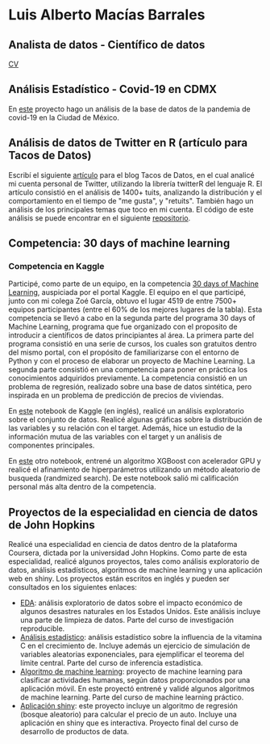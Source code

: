 # Luis Alberto Macías Barrales 
## Analista de datos - Científico de datos
[CV](https://github.com/albert2828/Portafolio_Alberto/blob/main/CV_Luis_Alberto_Mac%C3%ADas_Barrales.pdf)

## Análisis Estadístico - Covid-19 en CDMX
En [este](https://github.com/albert2828/covid_19_cdmx) proyecto hago un análisis de la base de datos de la pandemia de covid-19 en la Ciudad de México.

## Análisis de datos de Twitter en R (artículo para Tacos de Datos)
Escribí el siguiente [artículo](https://medium.com/tacosdedatos/me-stalkee-en-twitter-usando-r-y-esto-fue-lo-que-descubr%C3%AD-845738f32922) para el blog Tacos de Datos, en el cual analicé mi cuenta personal de Twitter, utilizando la librería twitterR del lenguaje R. El artículo consistió en el análisis de 1400+ tuits, analizando la distribución y el comportamiento en el tiempo de "me gusta", y "retuits". También hago un análisis de los principales temas que toco en mi cuenta. El código de este análisis se puede encontrar en el siguiente [repositorio](https://github.com/albert2828/twitter_stalk).

## Competencia: 30 days of machine learning
### Competencia en Kaggle
Participé, como parte de un equipo, en la competencia [30 days of Machine Learning](https://www.kaggle.com/c/30-days-of-ml), auspiciada por el portal Kaggle. El equipo en el que participé, junto con mi colega Zoé García, obtuvo el lugar 4519 de entre 7500+ equipos participantes (entre el 60% de los mejores lugares de la tabla).
Esta competencia se llevó a cabo en la segunda parte del programa 30 days of Machine Learning, programa que fue organizado con el proposito de introducir a científicos de datos principiantes al área. La primera parte del programa consistió en una serie de cursos, los cuales son gratuitos dentro del mismo portal, con el propósito de familiarizarse con el entorno de Python y con el proceso de elaborar un proyecto de Machine Learning. La segunda parte consistió en una competencia para poner en práctica los conocimientos adquiridos previamente. La competencia consistió en un problema de regresión, realizado sobre una base de datos sintética, pero inspirada en un problema de predicción de precios de viviendas. 

En [este](https://www.kaggle.com/alberth95/eda-mutual-information-pca) notebook de Kaggle (en inglés), realicé un análisis exploratorio sobre el conjunto de datos. Realicé algunas gráficas sobre la distribución de las variables y su relación con el target. Además, hice un estudio de la información mutua de las variables con el target y un análisis de componentes principales. 

En [este](https://www.kaggle.com/alberth95/30dml-xgboost-randomized-search?scriptVersionId=75643775) otro notebook, entrené un algoritmo XGBoost con acelerador GPU y realicé el afinamiento de hiperparámetros utilizando un método aleatorio de busqueda (randmized search). De este notebook salió mi calificación personal más alta dentro de la competencia.

## Proyectos de la especialidad en ciencia de datos de John Hopkins
Realicé una especialidad en ciencia de datos dentro de la plataforma Coursera, dictada por la universidad John Hopkins. 
Como parte de esta especialidad, realicé algunos proyectos, tales como análisis exploratorio de datos, análisis estadísticos, algoritmos de machine learning y una aplicación web en shiny.
Los proyectos están escritos en inglés y pueden ser consultados en los siguientes enlaces:
- [EDA](https://github.com/albert2828/coursera_rr_courseproject2): análisis exploratorio de datos sobre el impacto económico de algunos desastres naturales en los Estados Unidos. Este análisis incluye una parte de limpieza de datos. Parte del curso de investigación reproducible.  
- [Análisis estadístico](https://github.com/albert2828/coursera_infstatproj): análisis estadístico sobre la influencia de la vitamina C en el crecimiento de. Incluye además un ejercicio de simulación de variables aleatorias exponenciales, para ejemplificar el teorema del límite central. Parte del curso de inferencia estadística.  
- [Algoritmo de machine learning](https://github.com/albert2828/coursera_pml_project): proyecto de machine learning para clasificar actividades humanas, según datos proporcionados por una aplicación móvil. En este proyectó entrené y validé algunos algoritmos de machine learning. Parte del curso de machine learning práctico.
- [Aplicación shiny](https://github.com/albert2828/coursera_ddp_final_project): este proyecto incluye un algoritmo de regresión (bosque aleatorio) para calcular el precio de un auto. Incluye una aplicación en shiny que es interactiva. Proyecto final del curso de desarrollo de productos de data.
